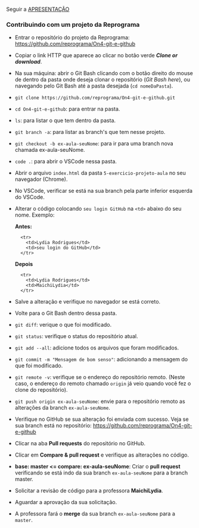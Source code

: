 Seguir a <a href="https://docs.google.com/presentation/d/1pRanz7839_C3YdbIh9DT30giR-WrDWwxGEzkj3QXKuc/edit?usp=sharing" target="_blank">APRESENTAÇÃO</a>

### Contribuindo com um projeto da Reprograma
- Entrar o repositório do projeto da Reprograma: https://github.com/reprograma/On4-git-e-github
- Copiar o link HTTP que aparece ao clicar no botão verde ***Clone or download***.
- Na sua máquina: abrir o Git Bash clicando com o botão direito do mouse de dentro da pasta onde deseja clonar o repositório (*Git Bash here*), ou navegando pelo Git Bash até a pasta desejada (`cd nomeDaPasta`).
- `git clone https://github.com/reprograma/On4-git-e-github.git`
- `cd On4-git-e-github`: para entrar na pasta.
- `ls`: para listar o que tem dentro da pasta.
- `git branch -a`: para listar as branch's que tem nesse projeto.
- `git checkout -b ex-aula-seuNome`: para ir para uma branch nova chamada ex-aula-seuNome.
- `code .`: para abrir o VSCode nessa pasta.
- Abrir o arquivo `index.html` da pasta `5-exercicio-projeto-aula` no seu navegador (Chrome).
- No VSCode, verificar se está na sua branch pela parte inferior esquerda do VSCode.
- Alterar o código colocando `seu login GitHub` na `<td>` abaixo do seu nome.
  Exemplo:

  **Antes:**
    ```
      <tr>
        <td>Lydia Rodrigues</td>
        <td>seu login do GitHub</td>
      </tr>
    ```

  **Depois**
    ```
      <tr>
        <td>Lydia Rodrigues</td>
        <td>MaichiLydia</td>
      </tr>
    ```
- Salve a alteração e verifique no navegador se está correto.
- Volte para o Git Bash dentro dessa pasta.
- `git diff`: verique o que foi modificado.
- `git status`: verifique o status do repositório atual.
- `git add --all`: adicione todos os arquivos que foram modificados.
- `git commit -m "Mensagem de bom senso"`: adicionando a mensagem do que foi modificado.
- `git remote -v`: verifique se o endereço do repositório remoto. (Neste caso, o endereço do remoto chamado `origin` já veio quando você fez o clone do repositório).
- `git push origin ex-aula-seuNome`: envie para o repositório remoto as alterações da branch `ex-aula-seuNome`.
- Verifique no GitHub se sua alteração foi enviada com sucesso. Veja se sua branch está no repositório: https://github.com/reprograma/On4-git-e-github
- Clicar na aba **Pull requests** do repositório no GitHub.
- Clicar em **Compare & pull request** e verifique as alterações no código.
- **base: master <= compare: ex-aula-seuNome**: Criar o **pull request** verificando se está indo da sua branch `ex-aula-seuNome` para a branch master.
- Solicitar a revisão de código para a professora **MaichiLydia**.
- Aguardar a aprovação da sua solicitação.
- A professora fará o **merge** da sua branch `ex-aula-seuNome` para a `master`.